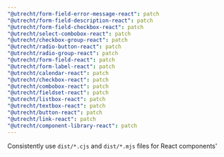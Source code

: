```yaml
---
"@utrecht/form-field-error-message-react": patch
"@utrecht/form-field-description-react": patch
"@utrecht/form-field-checkbox-react": patch
"@utrecht/select-combobox-react": patch
"@utrecht/checkbox-group-react": patch
"@utrecht/radio-button-react": patch
"@utrecht/radio-group-react": patch
"@utrecht/form-field-react": patch
"@utrecht/form-label-react": patch
"@utrecht/calendar-react": patch
"@utrecht/checkbox-react": patch
"@utrecht/combobox-react": patch
"@utrecht/fieldset-react": patch
"@utrecht/listbox-react": patch
"@utrecht/textbox-react": patch
"@utrecht/button-react": patch
"@utrecht/link-react": patch
"@utrecht/component-library-react": patch
---
```


Consistently use `dist/*.cjs` and `dist/*.mjs` files for React components'
